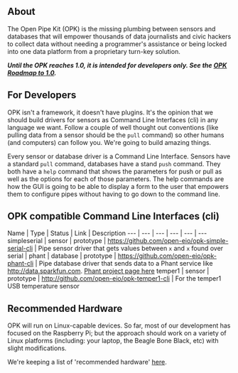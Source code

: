 ## About
The Open Pipe Kit (OPK) is the missing plumbing between sensors and databases that will empower thousands of data journalists and civic hackers to collect data without needing a programmer's assistance or being locked into one data platform from a proprietary turn-key solution. 

___Until the OPK reaches 1.0, it is intended for developers only. See the [OPK Roadmap to 1.0](https://github.com/open-eio/Open-Pipe-Kit/issues/1).___


## For Developers
OPK isn't a framework, it doesn't have plugins. It's the opinion that we should build drivers for sensors as Command Line Interfaces (cli) in any language we want. Follow a couple of well thought out conventions (like pulling data from a sensor should be the `pull` command) so other humans (and computers) can follow you. We're going to build amazing things.

Every sensor or database driver is a Command Line Interface. Sensors have a standard `pull` command, databases have a stand `push` command. They both have a `help` command that shows the parameters for push or pull as well as the options for each of those parameters. The help commands are how the GUI is going to be able to display a form to the user that empowers them to configure pipes without having to go down to the command line.

## OPK compatible Command Line Interfaces (cli)
Name | Type | Status | Link | Description
--- | --- | --- | --- | --- | ---
simpleserial | sensor | prototype |  https://github.com/open-eio/opk-simple-serial-cli | Pipe sensor driver that gets values between `x` and `x` found over serial | 
phant | database | prototype |  https://github.com/open-eio/opk-phant-cli | Pipe database driver that sends data to a Phant service like http://data.sparkfun.com. [Phant project page here](http://phant.io/)
temper1 | sensor | prototype | http://github.com/open-eio/opk-temper1-cli | For the temper1 USB temperature sensor

## Recommended Hardware

OPK will run on Linux-capable devices.  So far, most of our development has focused on the Raspberry Pi; but the approach should work on a variety of Linux platforms (including: your laptop, the Beagle Bone Black, etc) with slight modifications.  

We're keeping a list of 'recommended hardware' [here](https://github.com/open-eio/Open-Pipe-Kit-Project/wiki/Recommended-Hardware).